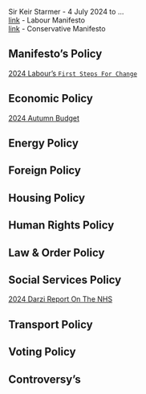 Sir Keir Starmer - 4 July 2024 to ...  
[link](https://labour.org.uk/wp-content/uploads/2024/06/Labour-Party-manifesto-2024.pdf) - Labour Manifesto  
[link](https://public.conservatives.com/static/documents/GE2024/Conservative-Manifesto-GE2024.pdf) - Conservative Manifesto  
## Manifesto’s Policy
[2024 Labour’s `First Steps For Change`](2024%20Labour’s%20`First%20Steps%20For%20Change`)  
## Economic Policy
[2024 Autumn Budget](2024%20Autumn%20Budget.md)  
## Energy Policy

## Foreign Policy

## Housing Policy

## Human Rights Policy

## Law & Order Policy

## Social Services Policy
[2024 Darzi Report On The NHS](2024%20Darzi%20Report%20On%20The%20NHS)  
## Transport Policy

## Voting Policy

## Controversy’s
